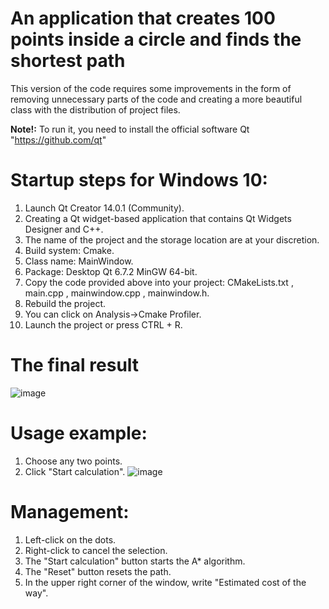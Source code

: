 # An application that creates 100 points inside a circle and finds the shortest path
This version of the code requires some improvements in the form of removing unnecessary parts of the code and creating a more beautiful class with the distribution of project files.

**Note!:** To run it, you need to install the official software Qt "https://github.com/qt"

# Startup steps for Windows 10:
1. Launch Qt Creator 14.0.1 (Community).
2. Creating a Qt widget-based application that contains Qt Widgets Designer and C++.
3. The name of the project and the storage location are at your discretion.
4. Build system: Cmake.
5. Class name: MainWindow.
6. Package: Desktop Qt 6.7.2 MinGW 64-bit.
7. Copy the code provided above into your project: CMakeLists.txt , main.cpp , mainwindow.cpp , mainwindow.h.
8. Rebuild the project.
9. You can click on Analysis->Cmake Profiler.
10. Launch the project or press CTRL + R.

# The final result
![image](https://github.com/user-attachments/assets/ef7baffe-3e74-4de2-a227-2cc1c463d2cc)

# Usage example:
1. Choose any two points.
2. Click "Start calculation".
![image](https://github.com/user-attachments/assets/a771d028-ea3d-4928-8559-b7d9bf2c95bf)

# Management:
1. Left-click on the dots.
2. Right-click to cancel the selection.
3. The "Start calculation" button starts the A* algorithm.
4. The "Reset" button resets the path.
5. In the upper right corner of the window, write "Estimated cost of the way".
